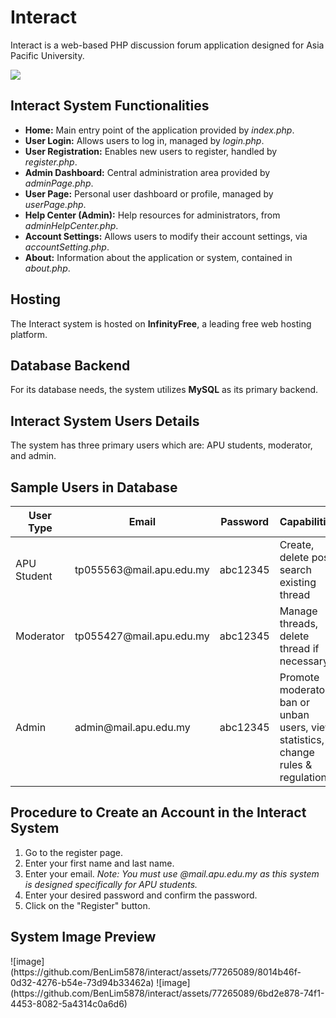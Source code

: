 <h1>Interact</h1>
<p>Interact is a web-based PHP discussion forum application designed for Asia Pacific University.</p>
<img src="https://github-production-user-asset-6210df.s3.amazonaws.com/77265089/266801158-3d862ac0-dc57-4db8-8c89-dec9d5051e60.png"/>

<h2>Interact System Functionalities</h2>
<ul>
    <li><strong>Home:</strong> Main entry point of the application provided by <em>index.php</em>.</li>
    <li><strong>User Login:</strong> Allows users to log in, managed by <em>login.php</em>.</li>
    <li><strong>User Registration:</strong> Enables new users to register, handled by <em>register.php</em>.</li>
    <li><strong>Admin Dashboard:</strong> Central administration area provided by <em>adminPage.php</em>.</li>
    <li><strong>User Page:</strong> Personal user dashboard or profile, managed by <em>userPage.php</em>.</li>
    <li><strong>Help Center (Admin):</strong> Help resources for administrators, from <em>adminHelpCenter.php</em>.</li>
    <li><strong>Account Settings:</strong> Allows users to modify their account settings, via <em>accountSetting.php</em>.</li>
    <li><strong>About:</strong> Information about the application or system, contained in <em>about.php</em>.</li>
    <!-- You can continue describing other PHP pages here -->
</ul>

<h2>Hosting</h2>
<p>The Interact system is hosted on <strong>InfinityFree</strong>, a leading free web hosting platform.</p>

<h2>Database Backend</h2>
<p>For its database needs, the system utilizes <strong>MySQL</strong> as its primary backend.</p>

<h2>Interact System Users Details</h2>
<p>The system has three primary users which are: APU students, moderator, and admin.</p>

<h2>Sample Users in Database</h2>
<table>
    <thead>
        <tr>
            <th>User Type</th>
            <th>Email</th>
            <th>Password</th>
            <th>Capabilities</th>
        </tr>
    </thead>
    <tbody>
        <tr>
            <td>APU Student</td>
            <td>tp055563@mail.apu.edu.my</td>
            <td>abc12345</td>
            <td>Create, delete post, search existing thread</td>
        </tr>
        <tr>
            <td>Moderator</td>
            <td>tp055427@mail.apu.edu.my</td>
            <td>abc12345</td>
            <td>Manage threads, delete thread if necessary</td>
        </tr>
        <tr>
            <td>Admin</td>
            <td>admin@mail.apu.edu.my</td>
            <td>abc12345</td>
            <td>Promote moderator, ban or unban users, view statistics, change rules & regulations</td>
        </tr>
    </tbody>
</table>

<h2>Procedure to Create an Account in the Interact System</h2>
<ol>
    <li>Go to the register page.</li>
    <li>Enter your first name and last name.</li>
    <li>Enter your email. <em>Note: You must use @mail.apu.edu.my as this system is designed specifically for APU students.</em></li>
    <li>Enter your desired password and confirm the password.</li>
    <li>Click on the "Register" button.</li>
</ol>

<h2>System Image Preview</h2>
![image](https://github.com/BenLim5878/interact/assets/77265089/8014b46f-0d32-4276-b54e-73d94b33462a)
![image](https://github.com/BenLim5878/interact/assets/77265089/6bd2e878-74f1-4453-8082-5a4314c0a6d6)





